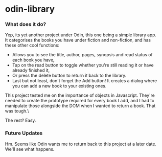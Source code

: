 # odin-library
### What does it do?
Yep, its yet another project under Odin, this one being a simple library app.\
It categorises the books you have under fiction and non-fiction, and has these other cool functions:
- Allows you to see the title, author, pages, synopsis and read status of each book you have,
- Tap on the read button to toggle whether you're still reading it or have already finished it,
- Or press the delete button to return it back to the library.
- Last but not least, don't forget the Add button! It creates a dialog where you can add a new book to your existing ones.

This project tested me on the importance of objects in Javascript. They're needed to create the prototype required for every book I add, and I had to manipulate those alongside the DOM when I wanted to return a book. That was tough.\

The rest? Easy.

### Future Updates
Hm. Seems like Odin wants me to return back to this project at a later date. We'll see what happens.
